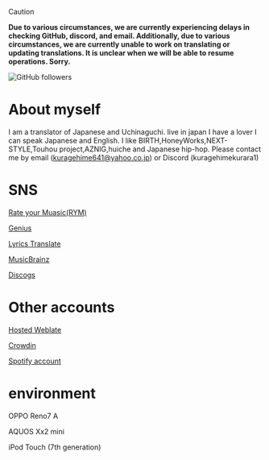 > [!CAUTION]
> **Due to various circumstances, we are currently experiencing delays in checking GitHub, discord, and email.
Additionally, due to various circumstances, we are currently unable to work on translating or updating translations.
It is unclear when we will be able to resume operations. Sorry.**

<img alt="GitHub followers" src="https://img.shields.io/github/followers/kuragehimekurara1?style=social">

# About myself
I am a translator of Japanese and Uchinaguchi.
live in japan
I have a lover
I can speak Japanese and English.
I like BIRTH,HoneyWorks,NEXT-STYLE,Touhou project,AZNIG,huiche and Japanese hip-hop.
Please contact me by email (kuragehime641@yahoo.co.jp) or Discord (kuragehimekurara1)

# SNS

[Rate your Muasic(RYM)](https://rateyourmusic.com/~kuragehimekurara1)

[Genius](https://genius.com/kuragehime)

[Lyrics Translate](https://lyricstranslate.com/en/translator/kuragehime)

[MusicBrainz](https://musicbrainz.org/user/%E6%B5%B7%E6%9C%88%E5%A7%AB)

[Discogs](https://www.discogs.com/ja/user/kuragehime)

# Other accounts 

[Hosted Weblate](https://hosted.weblate.org/user/kuragehimekurara1/)  

[Crowdin](https://crowdin.com/profile/kuragehimekurara1)

[Spotify account](https://open.spotify.com/user/6sypf2uehf86m8q3k6mxtqeke?si=s-NxUEBiSYyWRcgsQBaTMA&utm_source=copy-link)

# environment

OPPO Reno7 A

AQUOS Xx2 mini

iPod Touch (7th generation)